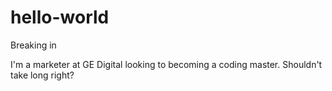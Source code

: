# hello-world
Breaking in

I'm a marketer at GE Digital looking to becoming a coding master. Shouldn't take long right?
